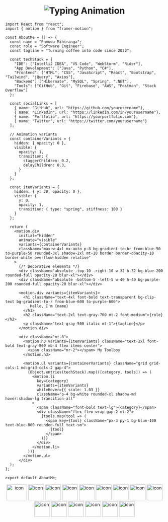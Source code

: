 <h1 align="center">
  <img src="https://readme-typing-svg.herokuapp.com/?font=Righteous&size=35&center=true&vCenter=true&width=500&height=70&duration=4000&lines=Hello+There...;I'm+Pamudu+Mihranga;Full+Stack+Developer;&color=FFFFFF&background=FFFFFF00&pause=1000" alt="Typing Animation" /><br>
</h1>

```
import React from "react";
import { motion } from "framer-motion";

const AboutMe = () => {
  const name = "Pamudu Mihiranga";
  const role = "Software Engineer";
  const tagline = "Turning coffee into code since 2022";

  const techStack = {
    "IDE": ["IntelliJ IDEA", "VS Code", "WebStorm", "Rider"],
    "App Development": ["Java", "Python", "C#"],
    "Frontend": ["HTML", "CSS", "JavaScript", "React", "Bootstrap", "Tailwind", "jQuery", "Axios"],
    "Backend": ["Hibernate", "MySQL", "Spring", ".NET"],
    "Tools": ["GitHub", "Git", "Firebase", "AWS", "Postman", "Stack Overflow"]
  };

  const socialLinks = [
    { name: "GitHub", url: "https://github.com/yourusername"},
    { name: "LinkedIn", url: "https://linkedin.com/in/yourusername"},
    { name: "Portfolio", url: "https://yourportfolio.com"},
    { name: "Twitter", url: "https://twitter.com/yourusername"}
  ];

  // Animation variants
  const containerVariants = {
    hidden: { opacity: 0 },
    visible: {
      opacity: 1,
      transition: {
        staggerChildren: 0.2,
        delayChildren: 0.3,
      }
    }
  };

  const itemVariants = {
    hidden: { y: 20, opacity: 0 },
    visible: {
      y: 0,
      opacity: 1,
      transition: { type: "spring", stiffness: 100 }
    }
  };

  return (
    <motion.div
      initial="hidden"
      animate="visible"
      variants={containerVariants}
      className="max-w-4xl mx-auto p-8 bg-gradient-to-br from-blue-50 to-purple-50 rounded-3xl shadow-2xl mt-10 border border-opacity-10 border-white overflow-hidden relative"
    >
      {/* Decorative elements */}
      <div className="absolute -top-10 -right-10 w-32 h-32 bg-blue-200 rounded-full opacity-20 blur-xl"></div>
      <div className="absolute -bottom-5 -left-5 w-40 h-40 bg-purple-200 rounded-full opacity-20 blur-xl"></div>

      <motion.div variants={itemVariants}>
        <h1 className="text-4xl font-bold text-transparent bg-clip-text bg-gradient-to-r from-blue-600 to-purple-600">
           Hello, I'm {name}
        </h1>
        <h2 className="text-2xl text-gray-700 mt-2 font-medium">{role}</h2>
        <p className="text-gray-500 italic mt-1">{tagline}</p>
      </motion.div>

      <div className="mt-8">
        <motion.h3 variants={itemVariants} className="text-2xl font-bold text-gray-800 mb-4 flex items-center">
          <span className="mr-2"></span> My Toolbox
        </motion.h3>

        <motion.ul variants={containerVariants} className="grid grid-cols-1 md:grid-cols-2 gap-4">
          {Object.entries(techStack).map(([category, tools]) => (
            <motion.li
              key={category}
              variants={itemVariants}
              whileHover={{ scale: 1.03 }}
              className="p-4 bg-white rounded-xl shadow-md hover:shadow-lg transition-all"
            >
              <span className="font-bold text-lg">{category}</span>
              <div className="flex flex-wrap gap-2 mt-2">
                {tools.map(tool => (
                  <span key={tool} className="px-3 py-1 bg-blue-100 text-blue-800 rounded-full text-sm">
                    {tool}
                  </span>
                ))}
              </div>
            </motion.li>
          ))}
        </motion.ul>
      </div>
  );
};

export default AboutMe;
```
<div align="center">
  <img src="https://techstack-generator.vercel.app/csharp-icon.svg" alt="icon" width="65" height="50"/>
  <img src="https://techstack-generator.vercel.app/java-icon.svg" alt="icon" width="50" height="50" />
  <img src="https://techstack-generator.vercel.app/python-icon.svg" alt="icon" width="50" height="50" />
  <img src="https://techstack-generator.vercel.app/ts-icon.svg" alt="icon" width="50" height="50" />
  <img src="https://techstack-generator.vercel.app/js-icon.svg" alt="icon"width="50" height="50" />
  <img src="https://techstack-generator.vercel.app/react-icon.svg" alt="icon" width="50" height="50" />
  <img src="https://techstack-generator.vercel.app/mysql-icon.svg" alt="icon" width="50" height="50" />
  <img src="https://techstack-generator.vercel.app/redux-icon.svg" alt="icon" width="50" height="50" />
  <img src="https://techstack-generator.vercel.app/nginx-icon.svg" alt="icon" width="50" height="50"/> 
  <img src="https://techstack-generator.vercel.app/docker-icon.svg" alt="icon" width="50" height="50" />
  <img src="https://techstack-generator.vercel.app/aws-icon.svg" alt="icon" width="50" height="50" />
  <img src="https://techstack-generator.vercel.app/restapi-icon.svg" alt="icon" width="50" height="50" />
  <img src="https://techstack-generator.vercel.app/graphql-icon.svg" alt="icon" width="50" height="50" />
  <img src="https://techstack-generator.vercel.app/django-icon.svg" alt="icon" width="50" height="50" />
  <img src="https://techstack-generator.vercel.app/kubernetes-icon.svg" alt="icon" width="50" height="50" />
</div>

